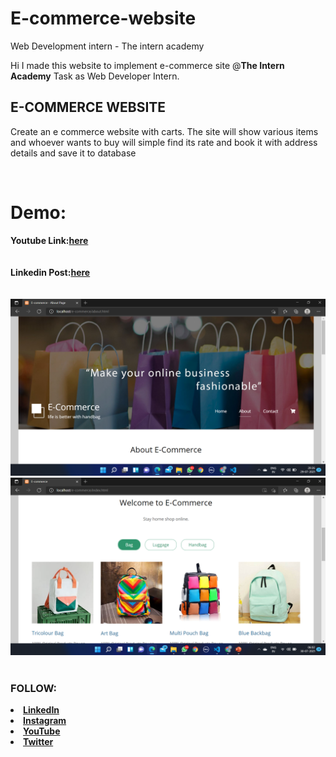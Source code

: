 # E-commerce-website
Web Development intern - The intern academy
<p> Hi I made this website to implement e-commerce site @<b>The Intern Academy</b> Task as Web Developer Intern.</p>
<h2 color="green">E-COMMERCE WEBSITE</h2>
<p>Create an e commerce website with carts. The site will show various items and whoever wants to buy will simple find its rate and book it with address details and save it to database</p><br>
<h1>Demo:</h1>
<b>Youtube Link:<b><a href="https://youtu.be/LySNy_vqYyA">here<a><br><br><br>
<b>Linkedin Post:<b><a href="https://www.linkedin.com/posts/mathu-mitha-0541421b1_webdevelopment-connections-websitedesign-activity-6826686385005699072-t2cY">here<a><br><br><br>
 <a href="https://youtu.be/LySNy_vqYyA"><img src="2021-07-29.png"></a>
 <a href="https://www.linkedin.com/posts/mathu-mitha-0541421b1_webdevelopment-connections-websitedesign-activity-6826686385005699072-t2cY"><img src="2021-07-30.png"></a> <br><br>
    
<h3>FOLLOW:</h3>
<li><a href="https://www.linkedin.com/in/mathu-mitha-0541421b1">LinkedIn</a>
<li><a href="https://www.instagram.com/shruthi_mathu/hik">Instagram</a>
<li><a
href=
"https://youtube.com/channel/UCTrkFigM5wkZGp0kQMxTd3A">YouTube</a>
<li><a href=
"https://twitter.com/v_mathumitha?s=08">Twitter</a>


